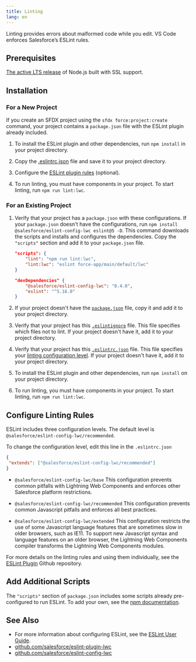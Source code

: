 ```yaml
---
title: Linting 
lang: en
---
```


Linting provides errors about malformed code while you edit. VS Code enforces Salesforce’s ESLint rules.

## Prerequisites

[The active LTS release](https://nodejs.org/en/about/releases/) of Node.js built with SSL support.

## Installation

### For a New Project

If you create an SFDX project using the `sfdx force:project:create` command, your project contains a `package.json` file with the ESLint plugin already included.

1. To install the ESLint plugin and other dependencies, run `npm install` in your project directory.

2. Copy the [.eslintrc.json](https://github.com/forcedotcom/salesforcedx-templates/blob/master/src/templates/project/.eslintrc.json) file and save it to your project directory. 

3. Configure the [ESLint plugin rules](./en/lwc/linting#configure-linting-rules) (optional).

4. To run linting, you must have components in your project. To start linting, run `npm run lint:lwc`.

### For an Existing Project

1. Verify that your project has a `package.json` with these configurations. If your `package.json` doesn't have the configurations, run `npm install @salesforce/eslint-config-lwc eslint@5 -D`. This command downloads the scripts and installs and configures the dependencies. Copy the `"scripts"` section and add it to your `package.json` file.  

    ```json
    "scripts": {
        "lint": "npm run lint:lwc",
        "lint:lwc": "eslint force-app/main/default/lwc"
    }

    "devDependencies" {
        "@salesforce/eslint-config-lwc": "0.4.0",
        "eslint": "^5.16.0"
    }
    ```

2. If your project doesn't have the [`package.json`](https://github.com/forcedotcom/salesforcedx-templates/blob/master/src/templates/project/package.json) file, copy it and add it to your project directory.

3. Verify that your project has this [`.eslintignore`](https://github.com/forcedotcom/salesforcedx-templates/blob/master/src/templates/project/.eslintignore) file. This file specifies which files not to lint. If your project doesn't have it, add it to your project directory.

4. Verify that your project has this [`.eslintrc.json`](https://github.com/forcedotcom/salesforcedx-templates/blob/master/src/templates/project/.eslintrc.json) file. This file specifies your [linting configuration level](./en/lwc/linting#configure-linting-rules). If your project doesn't have it, add it to your project directory.

5. To install the ESLint plugin and other dependencies, run `npm install` on your project directory.

6. To run linting, you must have components in your project. To start linting, run `npm run lint:lwc`.

## Configure Linting Rules

ESLint includes three configuration levels. The default level is `@salesforce/eslint-config-lwc/recommended`.

To change the configuration level, edit this line in the  `.eslintrc.json`

```json
{
 "extends": ["@salesforce/eslint-config-lwc/recommended"]
}
```

- `@salesforce/eslint-config-lwc/base`
This configuration prevents common pitfalls with Lightning Web Components and enforces other Salesforce platform restrictions.

- `@salesforce/eslint-config-lwc/recommended`
This configuration prevents common Javascript pitfalls and enforces all best practices.

- `@salesforce/eslint-config-lwc/extended`
This configuration restricts the use of some Javascript language features that are sometimes slow in older browsers, such as IE11. To support new Javascript syntax and language features on an older browser, the Lightning Web Components compiler transforms the Lightning Web Components modules.

For more details on the linting rules and using them individually, see the [ESLint Plugin](https://github.com/salesforce/eslint-plugin-lwc) Github repository.

## Add Additional Scripts

The `"scripts"` section of `package.json` includes some scripts already pre-configured to run ESLint. To add your own, see the [npm documentation](https://docs.npmjs.com/misc/scripts).

## See Also

- For more information about configuring ESLint, see the [ESLint User Guide](https://eslint.org/docs/user-guide/configuring).
- [github.com/salesforce/eslint-plugin-lwc](https://github.com/salesforce/eslint-plugin-lwc)
- [github.com/salesforce/eslint-config-lwc](https://github.com/salesforce/eslint-config-lwc)
